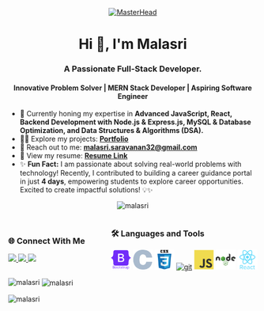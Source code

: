 <p align="center">
   <a href="https://malasri-portfolio.netlify.app/">
     <img src="https://tse4.mm.bing.net/th?id=OIP.6qnP8ZHESN0IhK15TWdahAHaFj&pid=Api&P=0&h=180" alt="MasterHead" />
   </a>
</p>

<h1 align="center">Hi 👋, I'm Malasri</h1>
<h3 align="center">A Passionate Full-Stack Developer.</h3>

<h4 align="center">Innovative Problem Solver | MERN Stack Developer | Aspiring Software Engineer</h4>

- 🌟 Currently honing my expertise in **Advanced JavaScript, React, Backend Development with Node.js & Express.js, MySQL & Database Optimization, and Data Structures & Algorithms (DSA).**  
- 👨‍💻 Explore my projects: [**Portfolio**](https://malasris-portfolio.vercel.app/)  
- 📧 Reach out to me: **malasri.saravanan32@gmail.com**  
- 📄 View my resume: [**Resume Link**](https://malasri-portfolio.netlify.app/static/media/resume.pdf)  
- ✨ **Fun Fact:** I am passionate about solving real-world problems with technology! Recently, I contributed to building a career guidance portal in just **4 days**, empowering students to explore career opportunities. Excited to create impactful solutions! 💡✨  

<p align="center"> 
  <img src="https://komarev.com/ghpvc/?username=malasri&label=Profile%20views&color=0e75b6&style=flat" alt="malasri" />
</p>

<div style="display: flex; align-items: center; justify-content: space-between; flex-wrap: wrap;">
  <!-- Connect With Me Section -->
  <div>
    <h3>🌐 Connect With Me</h3>
    <a href="https://github.com/MALASRI5">
      <img src="https://img.shields.io/badge/GitHub-000?style=for-the-badge&logo=github&logoColor=white"/>
    </a>
    <a href="https://www.linkedin.com/in/malasris2004/">
      <img src="https://img.shields.io/badge/LinkedIn-0077B5?style=for-the-badge&logo=linkedin&logoColor=white"/>
    </a>
    <a href="mailto:malasri.saravanan32@gmail.com">
      <img src="https://img.shields.io/badge/Email-D14836?style=for-the-badge&logo=gmail&logoColor=white"/>
    </a>
  </div>

  <!-- Languages and Tools Section -->
  <div>
    <h3>🛠 Languages and Tools</h3>
    <a href="https://getbootstrap.com"><img src="https://raw.githubusercontent.com/devicons/devicon/master/icons/bootstrap/bootstrap-plain-wordmark.svg" alt="bootstrap" width="40" height="40"/></a>
    <a href="https://www.cprogramming.com/"><img src="https://raw.githubusercontent.com/devicons/devicon/master/icons/c/c-original.svg" alt="c" width="40" height="40"/></a>
    <a href="https://www.w3schools.com/css/"><img src="https://raw.githubusercontent.com/devicons/devicon/master/icons/css3/css3-original-wordmark.svg" alt="css3" width="40" height="40"/></a>
    <a href="https://git-scm.com/"><img src="https://www.vectorlogo.zone/logos/git-scm/git-scm-icon.svg" alt="git" width="40" height="40"/></a>
    <a href="https://developer.mozilla.org/en-US/docs/Web/JavaScript"><img src="https://raw.githubusercontent.com/devicons/devicon/master/icons/javascript/javascript-original.svg" alt="javascript" width="40" height="40"/></a>
    <a href="https://nodejs.org"><img src="https://raw.githubusercontent.com/devicons/devicon/master/icons/nodejs/nodejs-original-wordmark.svg" alt="nodejs" width="40" height="40"/></a>
    <a href="https://reactjs.org/"><img src="https://raw.githubusercontent.com/devicons/devicon/master/icons/react/react-original-wordmark.svg" alt="react" width="40" height="40"/></a>
  </div>
</div>

<p>
  <img align="left" src="https://github-readme-stats.vercel.app/api/top-langs?username=malasri5&show_icons=true&locale=en&layout=compact" alt="malasri" />
</p>

<div display="flex">
  <p>&nbsp;<img align="center" src="https://github-readme-stats.vercel.app/api?username=malasri5&show_icons=true&locale=en" alt="malasri" /></p>

  <!-- Streak stats with cache busting timestamp -->
  <p><img align="center" src="https://github-readme-streak-stats.herokuapp.com/?user=malasri5&timestamp=20250421" alt="malasri" /></p>
</div>
